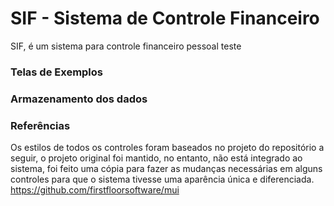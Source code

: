 # SIF - Sistema de Controle Financeiro

SIF, é um sistema para controle financeiro pessoal
teste

### Telas de Exemplos

### Armazenamento dos dados

### Referências
Os estilos de todos os controles foram baseados no projeto do repositório a seguir, o projeto original foi mantido, no entanto, não está integrado ao sistema, foi feito uma cópia para fazer as mudanças necessárias em alguns controles para que o sistema tivesse uma aparência única e diferenciada.
https://github.com/firstfloorsoftware/mui
